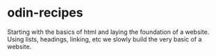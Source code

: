 # odin-recipes

Starting with the basics of html and laying the foundation of a website. 
Using lists, headings, linking, etc we slowly build the very basic
of a website. 
